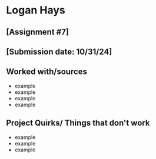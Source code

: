 # Logan Hays
## [Assignment #7]
## [Submission date: 10/31/24]
## Worked with/sources 
* example
* example
* example
* example
## Project Quirks/ Things that don't work
* example
* example
* example
